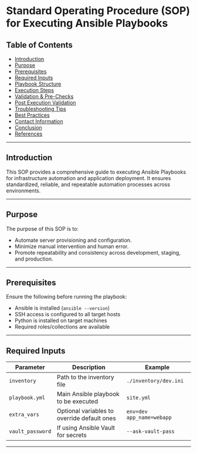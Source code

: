 # Standard Operating Procedure (SOP) for Executing Ansible Playbooks

## Table of Contents
- [Introduction](#introduction)  
- [Purpose](#purpose)  
- [Prerequisites](#prerequisites)  
- [Required Inputs](#required-inputs)  
- [Playbook Structure](#playbook-structure)  
- [Execution Steps](#execution-steps)  
- [Validation & Pre-Checks](#validation--pre-checks)  
- [Post Execution Validation](#post-execution-validation)  
- [Troubleshooting Tips](#troubleshooting-tips)  
- [Best Practices](#best-practices)  
- [Contact Information](#contact-information)  
- [Conclusion](#conclusion)  
- [References](#references)  

---

## Introduction
This SOP provides a comprehensive guide to executing Ansible Playbooks for infrastructure automation and application deployment. It ensures standardized, reliable, and repeatable automation processes across environments.

---

## Purpose
The purpose of this SOP is to:
- Automate server provisioning and configuration.
- Minimize manual intervention and human error.
- Promote repeatability and consistency across development, staging, and production.

---

## Prerequisites
Ensure the following before running the playbook:
- Ansible is installed (`ansible --version`)
- SSH access is configured to all target hosts
- Python is installed on target machines
- Required roles/collections are available

---

## Required Inputs

| Parameter         | Description                                      | Example                         |
|------------------|--------------------------------------------------|----------------------------------|
| `inventory`       | Path to the inventory file                       | `./inventory/dev.ini`           |
| `playbook.yml`    | Main Ansible playbook to be executed             | `site.yml`                      |
| `extra_vars`      | Optional variables to override default ones      | `env=dev app_name=webapp`       |
| `vault_password`  | If using Ansible Vault for secrets               | `--ask-vault-pass`              |

---



